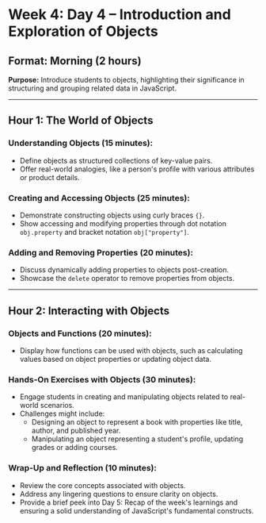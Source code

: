 # Week 4: Day 4 – Introduction and Exploration of Objects

## Format: Morning (2 hours)

**Purpose:** Introduce students to objects, highlighting their significance in structuring and grouping related data in JavaScript.

---

## Hour 1: The World of Objects

### Understanding Objects (15 minutes):

- Define objects as structured collections of key-value pairs.
- Offer real-world analogies, like a person's profile with various attributes or product details.

### Creating and Accessing Objects (25 minutes):

- Demonstrate constructing objects using curly braces `{}`.
- Show accessing and modifying properties through dot notation `obj.property` and bracket notation `obj["property"]`.

### Adding and Removing Properties (20 minutes):

- Discuss dynamically adding properties to objects post-creation.
- Showcase the `delete` operator to remove properties from objects.

---

## Hour 2: Interacting with Objects

### Objects and Functions (20 minutes):

- Display how functions can be used with objects, such as calculating values based on object properties or updating object data.

### Hands-On Exercises with Objects (30 minutes):

- Engage students in creating and manipulating objects related to real-world scenarios.
- Challenges might include:
  - Designing an object to represent a book with properties like title, author, and published year.
  - Manipulating an object representing a student's profile, updating grades or adding courses.

### Wrap-Up and Reflection (10 minutes):

- Review the core concepts associated with objects.
- Address any lingering questions to ensure clarity on objects.
- Provide a brief peek into Day 5: Recap of the week's learnings and ensuring a solid understanding of JavaScript's fundamental constructs.
